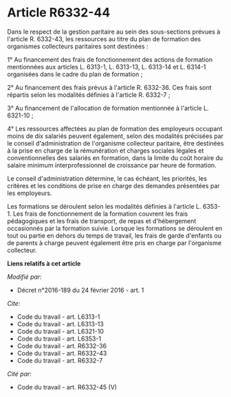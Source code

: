 # Article R6332-44

Dans le respect de la gestion paritaire au sein des sous-sections prévues à l'article R. 6332-43, les ressources au titre du
plan de formation des organismes collecteurs paritaires sont destinées : 

1° Au financement des frais de fonctionnement des actions de formation mentionnées aux articles L. 6313-1, L. 6313-13, L.
6313-14 et L. 6314-1 organisées dans le cadre du plan de formation ; 

2° Au financement des frais prévus à l'article R. 6332-36. Ces frais sont répartis selon les modalités définies à l'article
R. 6332-7 ; 

3° Au financement de l'allocation de formation mentionnée à l'article L. 6321-10 ;

4° Les ressources affectées au plan de formation des employeurs occupant moins de dix salariés peuvent également, selon des
modalités précisées par le conseil d'administration de l'organisme collecteur paritaire, être destinées à la prise en charge
de la rémunération et charges sociales légales et conventionnelles des salariés en formation, dans la limite du coût horaire
du salaire minimum interprofessionnel de croissance par heure de formation.

Le conseil d'administration détermine, le cas échéant, les priorités, les critères et les conditions de prise en charge des
demandes présentées par les employeurs. 

Les formations se déroulent selon les modalités définies à l'article L. 6353-1. Les frais de fonctionnement de la formation
couvrent les frais pédagogiques et les frais de transport, de repas et d'hébergement occasionnés par la formation suivie.
Lorsque les formations se déroulent en tout ou partie en dehors du temps de travail, les frais de garde d'enfants ou de
parents à charge peuvent également être pris en charge par l'organisme collecteur.

**Liens relatifs à cet article**

_Modifié par_:

  - Décret n°2016-189 du 24 février 2016 - art. 1

_Cite_:

  - Code du travail - art. L6313-1
  - Code du travail - art. L6313-13
  - Code du travail - art. L6321-10
  - Code du travail - art. L6353-1
  - Code du travail - art. R6332-36
  - Code du travail - art. R6332-43
  - Code du travail - art. R6332-7

_Cité par_:

  - Code du travail - art. R6332-45 (V)
